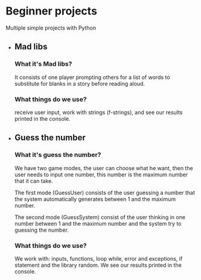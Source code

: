 # Beginner projects
Multiple simple projects with Python

- ## Mad libs

    ### What it's Mad libs?
    It consists of one player prompting others for a list of words to
    substitute for blanks in a story before reading aloud.

    ### What things do we use?
    receive user input, work with strings (f-strings), and see our
    results printed in the console.

- ## Guess the number

    ### What it's guess the number?
    We have two game modes, the user can choose what he want, then
    the user needs to input one number, this number is the maximum
    number that it can take.
    
    The first mode (GuessUser) consists of the user guessing a number
    that the system automatically generates between 1 and the maximum
    number.
    
    The second mode (GuessSystem) consist of the user thinking in one
    number between 1 and the maximum number and the system try to
    guessing the number.

    ### What things do we use?
    We work with: inputs, functions, loop while, error and
    exceptions, if statement and the library random.
    We see our results printed in the console.